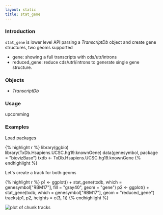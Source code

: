 ```yaml
---
layout: static
title: stat_gene
---
```





### Introduction

`stat_gene` is lower level API parsing a *TranscriptDb* object and create gene
structures, two geoms supported

 *  gene: showing a full transcripts with cds/utr/introns
 *  reduced_gene: reduce cds/utrl/introns to generate single gene structure.

### Objects
  * *TranscriptDb*
  
### Usage
  upcomming

### Examples
Load packages


{% highlight r %}
library(ggbio)
library(TxDb.Hsapiens.UCSC.hg19.knownGene)
data(genesymbol, package = "biovizBase")
txdb <- TxDb.Hsapiens.UCSC.hg19.knownGene
{% endhighlight %}




Let's create a track for both geoms


{% highlight r %}
p1 <- ggplot() + stat_gene(txdb, which = genesymbol["RBM17"], 
    fill = "gray40", geom = "gene")
p2 <- ggplot() + stat_gene(txdb, which = genesymbol["RBM17"], 
    geom = "reduced_gene")
tracks(p1, p2, heights = c(3, 1))
{% endhighlight %}

![plot of chunk tracks](http://i.imgur.com/6A9hx.png) 


  
